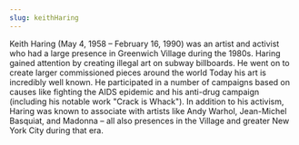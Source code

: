 ```yaml
---
slug: keithHaring
---
```

Keith Haring (May 4, 1958 – February 16, 1990) was an artist and activist who had a large presence in Greenwich Village during the 1980s. Haring gained attention by creating illegal art on subway billboards. He went on to create larger commissioned pieces around the world Today his art is incredibly well known. He participated in a number of campaigns based on causes like fighting the AIDS epidemic and his anti-drug campaign (including his notable work "Crack is Whack"). In addition to his activism, Haring was known to associate with artists like Andy Warhol, Jean-Michel Basquiat, and Madonna – all also presences in the Village and greater New York City during that era.
